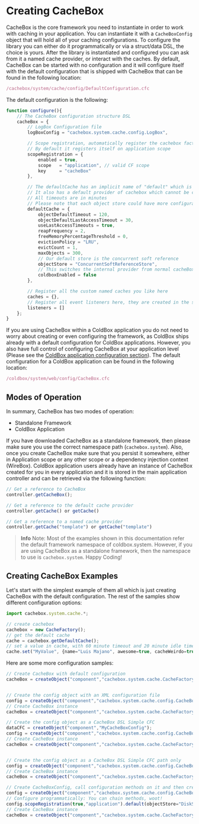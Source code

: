 # Creating CacheBox

CacheBox is the core framework you need to instantiate in order to work with caching in your application. You can instantiate it with a `CacheBoxConfig` object that will hold all of your caching configurations. To configure the library you can either do it programmatically or via a struct/data DSL, the choice is yours. After the library is instantiated and configured you can ask from it a named cache provider, or interact with the caches. By default, CacheBox can be started with no configuration and it will configure itself with the default configuration that is shipped with CacheBox that can be found in the following location:

```javascript
/cachebox/system/cache/config/DefaultConfiguration.cfc
```

The default configuration is the following:

```javascript
function configure(){
    // The CacheBox configuration structure DSL
    cacheBox = {
        // LogBox Configuration file
        logBoxConfig = "cachebox.system.cache.config.LogBox",

        // Scope registration, automatically register the cachebox factory instance on any CF scope
        // By default it registers itself on application scope
        scopeRegistration = {
            enabled = true,
            scope   = "application", // valid CF scope
            key     = "cacheBox"
        },

        // The defaultCache has an implicit name of "default" which is a reserved cache name
        // It also has a default provider of cachebox which cannot be changed.
        // All timeouts are in minutes
        // Please note that each object store could have more configuration properties
        defaultCache = {
            objectDefaultTimeout = 120,
            objectDefaultLastAccessTimeout = 30,
            useLastAccessTimeouts = true,
            reapFrequency = 2,
            freeMemoryPercentageThreshold = 0,
            evictionPolicy = "LRU",
            evictCount = 1,
            maxObjects = 300,
            // Our default store is the concurrent soft reference
            objectStore = "ConcurrentSoftReferenceStore",
            // This switches the internal provider from normal cacheBox to coldbox enabled cachebox
            coldboxEnabled = false
        },

        // Register all the custom named caches you like here
        caches = {},
        // Register all event listeners here, they are created in the specified order
        listeners = []
    };
}
```

If you are using CacheBox within a ColdBox application you do not need to worry about creating or even configuring the framework, as ColdBox ships already with a default configuration for ColdBox applications. However, you also have full control of configuring CacheBox at your application level (Please see the [ColdBox application configuration section](../coldbox_application_enhancements/README.md)). The default configuration for a ColdBox application can be found in the following location:

```javascript
/coldbox/system/web/config/CacheBox.cfc
```
## Modes of Operation
In summary, CacheBox has two modes of operation:

* Standalone Framework
* ColdBox Application

If you have downloaded CacheBox as a standalone framework, then please make sure you use the correct namespace path (`cachebox.system`). Also, once you create CacheBox make sure that you persist it somewhere, either in Application scope or any other scope or a dependency injection context (WireBox). ColdBox application users already have an instance of CacheBox created for you in every application and it is stored in the main application controller and can be retrieved via the following function:

```javascript
// Get a reference to CacheBox
controller.getCacheBox();

// Get a reference to the default cache provider
controller.getCache() or getCache()

// Get a reference to a named cache provider
controller.getCache("template") or getCache("template")
```

> **Info** Note: Most of the examples shown in this documentation refer the default framework namespace of coldbox.system. However, if you are using CacheBox as a standalone framework, then the namespace to use is `cachebox.system`. Happy Coding!

## Creating CacheBox Examples

Let's start with the simplest example of them all which is just creating CacheBox with the default configuration. The rest of the samples show different configuration options:

```javascript
import cachebox.system.cache.*;

// create cachebox
cachebox = new CacheFactory();
// get the default cache
cache = cachebox.getDefaultCache();
// set a value in cache, with 60 minute timeout and 20 minute idle timeout.
cache.set("MyValue", {name="Luis Majano", awesome=true, cacheWeirdo=true}, 60,20);
```

Here are some more configuration samples:

```javascript
// Create CacheBox with default configuration
cacheBox = createObject("component","cachebox.system.cache.CacheFactory").init();


// Create the config object with an XML configuration file
config = createObject("component","cachebox.system.cache.config.CacheBoxConfig").init(expandPath('cachebox.xml'));
// Create CacheBox instance
cacheBox = createObject("component","cachebox.system.cache.CacheFactory").init(config);

// Create the config object as a CacheBox DSL Simple CFC
dataCFC = createObject("component","MyCacheBoxConfig");
config = createObject("component","cachebox.system.cache.config.CacheBoxConfig").init(CFCConfig=dataCFC);
// Create CacheBox instance
cacheBox = createObject("component","cachebox.system.cache.CacheFactory").init(config);


// Create the config object as a CacheBox DSL Simple CFC path only
config = createObject("component","cachebox.system.cache.config.CacheBoxConfig").init(CFCConfigPath="MyCacheBoxConfig");
// Create CacheBox instance
cacheBox = createObject("component","cachebox.system.cache.CacheFactory").init(config);

// Create CacheBoxConfig, call configuration methods on it and then create the factory
config = createObject("component","cachebox.system.cache.config.CacheBoxConfig").init();
// Configure programmatically: You can chain methods, woot!
config.scopeRegistration(true,"application").default(objectStore="DiskStore",maxObject=200);
// Create CacheBox instance
cacheBox = createObject("component","cachebox.system.cache.CacheFactory").init(config);
```




